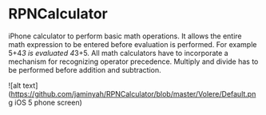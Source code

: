 # RPNCalculator
iPhone calculator to perform basic math operations. It allows the entire math expression to be entered before evaluation is performed. For example 5+4*3 is evaluated 4*3+5. All math calculators have to incorporate a mechanism for recognizing operator precedence. Multiply and divide has to be performed before addition and subtraction. 


![alt text](https://github.com/jaminyah/RPNCalculator/blob/master/Volere/Default.png iOS 5 phone screen)

